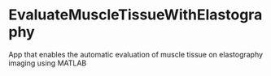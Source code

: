 # EvaluateMuscleTissueWithElastography
App that enables the automatic evaluation of muscle tissue on elastography imaging using MATLAB
